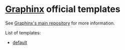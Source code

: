 # [Graphinx](https://github.com/graphinx/graphinx) official templates

See [Graphinx's main repository](https://github.com/graphinx/graphinx) for more information.

List of templates:

- [default](./default)
